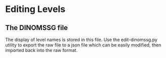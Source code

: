 # Editing Levels

## The DINOMSSG file
The display of level names is stored in this file.
Use the edit-dinomssg.py utility to export the raw file to a json file
which can be easily modified, then imported back into the raw format.
